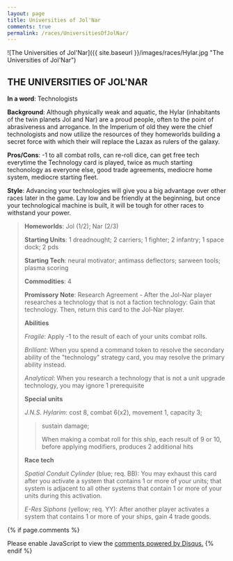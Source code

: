 ```yaml
---
layout: page
title: Universities of Jol'Nar
comments: true
permalink: /races/UniversitiesOfJolNar/
---
```


![The Universities of Jol'Nar]({{ site.baseurl }}/images/races/Hylar.jpg "The Universities of Jol'Nar")

## THE UNIVERSITIES OF JOL'NAR

**In a word**: Technologists

**Background**: Although physically weak and aquatic, the Hylar (inhabitants of the twin planets Jol and Nar) are a proud people, often to the point of abrasiveness and arrogance. In the Imperium of old they were the chief technologists and now utilize the resources of they homeworlds building a secret force with which their will replace the Lazax as rulers of the galaxy.

**Pros/Cons**: -1 to all combat rolls, can re-roll dice, can get free tech everytime the Technology card is played, twice as much starting techonology as everyone else, good trade agreements, mediocre home system, mediocre starting fleet.

**Style**: Advancing your technologies will give you a big advantage over other races later in the game. Lay low and be friendly at the beginning, but once your technological machine is built, it will be tough for other races to withstand your power.

>**Homeworlds**: Jol (1/2); Nar (2/3)
>
>**Starting Units**: 1 dreadnought; 2 carriers; 1 fighter; 2 infantry; 1 space dock; 2 pds
>
>**Starting Tech**: neural motivator; antimass deflectors; sarween tools; plasma scoring
>
>**Commodities**: 4
>
>**Promissory Note**: Research Agreement - After the Jol-Nar player researches a technology that is not a faction technology: Gain that technology. Then, return this card to the Jol-Nar player.
>
>**Abilities**
>
>_Fragile_: Apply -1 to the result of each of your units combat rolls.
>
>_Brilliant_: When you spend a command token to resolve the secondary ability of the "technology" strategy card, you may resolve the primary ability instead. 
>
>_Analytical_: When you research a technology that is not a unit upgrade technology, you may ignore 1 prerequisite 
>
>**Special units**
>
>_J.N.S. Hylarim_: cost 8, combat 6(x2), movement 1, capacity 3; 
>>sustain damage; 
>>
>>When making a combat roll for this ship, each result of 9 or 10, before applying modifiers, produces 2 additional hits
>
>**Race tech**
>
>_Spatial Conduit Cylinder_ (blue; req. BB):  You may exhaust this card after you activate a system that contains 1 or more of your units; that system is adjacent to all other systems that contain 1 or more of your units during this activation.
>
>_E-Res Siphons_ (yellow; req. YY): After another player activates a system that contains 1 or more of your ships, gain 4 trade goods.

{% if page.comments %}
<div id="disqus_thread"></div>
<script>

/**
*  RECOMMENDED CONFIGURATION VARIABLES: EDIT AND UNCOMMENT THE SECTION BELOW TO INSERT DYNAMIC VALUES FROM YOUR PLATFORM OR CMS.
*  LEARN WHY DEFINING THESE VARIABLES IS IMPORTANT: https://disqus.com/admin/universalcode/#configuration-variables*/
/*
var disqus_config = function () {
this.page.url = PAGE_URL;  // Replace PAGE_URL with your page's canonical URL variable
this.page.identifier = PAGE_IDENTIFIER; // Replace PAGE_IDENTIFIER with your page's unique identifier variable
};
*/
(function() { // DON'T EDIT BELOW THIS LINE
var d = document, s = d.createElement('script');
s.src = 'https://mikeymischief-github-io.disqus.com/embed.js';
s.setAttribute('data-timestamp', +new Date());
(d.head || d.body).appendChild(s);
})();
</script>
<noscript>Please enable JavaScript to view the <a href="https://disqus.com/?ref_noscript">comments powered by Disqus.</a></noscript>
<script id="dsq-count-scr" src="//mikeymischief-github-io.disqus.com/count.js" async></script>                            
{% endif %}
